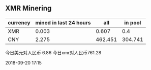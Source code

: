 ## XMR Minering

|currency|mined in last 24 hours|all|in pool|
|---|---|---|---|
|XMR|0.003|0.607|0.4|
|CNY|2.275|462.451|304.741|

今日美元对人民币 6.86	今日xmr对人民币761.28


2018-09-20 17:15